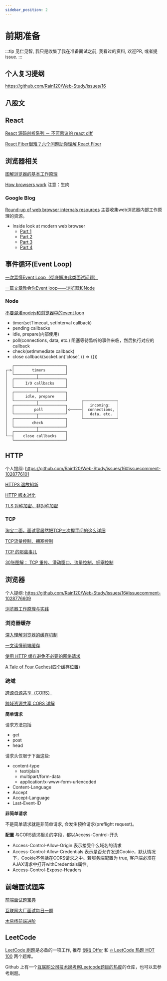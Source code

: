 ```yaml
---
sidebar_position: 2
---
```


# 前期准备

:::tip
见仁见智, 我只是收集了我在准备面试之前, 我看过的资料, 欢迎PR, 或者提issue.
:::

## 个人复习提纲

https://github.com/Rain120/Web-Study/issues/16

## 八股文

## React

[React 源码剖析系列 － 不可思议的 react diff](https://zhuanlan.zhihu.com/p/20346379)

[React Fiber很难？六个问题助你理解 React Fiber](https://juejin.cn/post/6984949525928476703#heading-22)

## 浏览器相关

[图解浏览器的基本工作原理](https://zhuanlan.zhihu.com/p/47407398)

[How browsers work](https://web.dev/howbrowserswork/) 注意：生肉

### Google Blog

[Round-up of web browser internals resources](https://developer.chrome.com/blog/round-up-of-web-browser-internals-resources/) 主要收集web浏览器内部工作原理的资源。

- Inside look at modern web browser
  - [Part 1](https://developer.chrome.com/blog/inside-browser-part1/)
  - [Part 2](https://developer.chrome.com/blog/inside-browser-part2/)
  - [Part 3](https://developer.chrome.com/blog/inside-browser-part3/)
  - [Part 4](https://developer.chrome.com/blog/inside-browser-part4/)

## 事件循环(Event Loop)

[一次弄懂Event Loop（彻底解决此类面试问题）](https://juejin.cn/post/6844903764202094606)

[一篇文章教会你Event loop——浏览器和Node](https://segmentfault.com/a/1190000013861128)

### Node

[不要混淆nodejs和浏览器中的event loop](https://cnodejs.org/topic/5a9108d78d6e16e56bb80882)

- timer(setTimeout, setInterval callback)
- pending callbacks
- idle, prepare(内部使用)
- poll(connections, data, etc.) 阻塞等待监听的事件来临，然后执行对应的callback
- check(setImmediate callback)
- close callback(socket.on('close', () => {}))

```
   ┌───────────────────────┐
┌─>│        timers         │
│  └──────────┬────────────┘
│  ┌──────────┴────────────┐
│  │     I/O callbacks     │
│  └──────────┬────────────┘
│  ┌──────────┴────────────┐
│  │     idle, prepare     │
│  └──────────┬────────────┘      ┌───────────────┐
│  ┌──────────┴────────────┐      │   incoming:   │
│  │         poll          │<─────┤  connections, │
│  └──────────┬────────────┘      │   data, etc.  │
│  ┌──────────┴────────────┐      └───────────────┘
│  │        check          │
│  └──────────┬────────────┘
│  ┌──────────┴────────────┐
└──┤    close callbacks    │
   └───────────────────────┘
```

## HTTP

个人提纲: https://github.com/Rain120/Web-Study/issues/16#issuecomment-1028776101

[HTTPS 温故知新](https://halfrost.com/https-begin/)

[HTTP 版本对比](https://rain120.github.io/study-notes/engineering/http/version-compare)

[TLS 对称加密、非对称加密](http://www.ruanyifeng.com/blog/2014/09/illustration-ssl.html)

### TCP

[淘宝二面，面试官居然把TCP三次握手问的这么详细](https://www.eet-china.com/mp/a44399.html)

[TCP流量控制、拥塞控制](https://zhuanlan.zhihu.com/p/37379780)

[TCP 的那些事儿](https://coolshell.cn/articles/11564.html)

[30张图解： TCP 重传、滑动窗口、流量控制、拥塞控制](https://www.cnblogs.com/xiaolincoding/p/12732052.html)

## 浏览器

个人提纲: https://github.com/Rain120/Web-Study/issues/16#issuecomment-1028776609

[浏览器工作原理与实践](https://blog.poetries.top/browser-working-principle/)

### 浏览器缓存

[深入理解浏览器的缓存机制](https://www.jianshu.com/p/54cc04190252)

[一文读懂前端缓存](https://juejin.cn/post/6844903747357769742)

[使用 HTTP 缓存避免不必要的网络请求](https://web.dev/http-cache/)

[A Tale of Four Caches(四个缓存位置)](https://calendar.perfplanet.com/2016/a-tale-of-four-caches/)

### 跨域

[跨源资源共享（CORS）](https://developer.mozilla.org/zh-CN/docs/Web/HTTP/CORS)

[跨域资源共享 CORS 详解](https://www.ruanyifeng.com/blog/2016/04/cors.html)

**简单请求**

请求方法包括
- get
- post
- head

请求头仅限于下面这些:
- content-type
  - text/plain
  - multipart/form-data
  - application/x-www-form-urlencoded
- Content-Language
- Accept
- Accept-Language
- Last-Event-ID

**非简单请求**

不是简单请求就是非简单请求, 会发生预检请求(preflight request)。

**配置**
与CORS请求相关的字段，都以Access-Control-开头

- Access-Control-Allow-Origin
  表示接受什么域名的请求
- Access-Control-Allow-Credentials
  表示是否允许发送Cookie，默认情况下，Cookie不包括在CORS请求之中。若服务端配置为 true, 客户端必须在AJAX请求中打开withCredentials属性。
- Access-Control-Expose-Headers

## 前端面试题库

[前端面试题宝典](https://fe.ecool.fun/)

[互联网大厂面试每日一题](https://q.shanyue.tech/)

[木易杨前端进阶](https://muyiy.cn/)

## LeetCode

[LeetCode 刷题](https://leetcode-cn.com/)是必备的一项工作, 推荐 [剑指 Offer](https://leetcode-cn.com/study-plan/lcof/) 和 [🔥 LeetCode 热题 HOT 100](https://leetcode-cn.com/problem-list/2cktkvj/) 两个题库。

Github 上有一个[互联网公司技术岗考察Leetcode题目的热度](https://github.com/afatcoder/LeetcodeTop)的仓库，也可以去参考刷题。